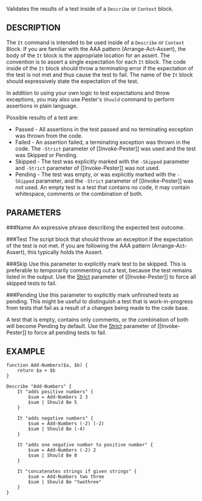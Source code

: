 Validates the results of a test inside of a `Describe` or `Context` block.

DESCRIPTION
------------
The `It` command is intended to be used inside of a `Describe` or `Context` 
Block. If you are familiar with the AAA pattern 
(Arrange-Act-Assert), the body of the `It` block is the appropriate location 
for an assert. The convention is to assert a single 
expectation for each `It` block. The code inside of the `It` block 
should throw a terminating error if the expectation of the test is not 
met and thus cause the test to fail. The name of the `It` block 
should expressively state the expectation of the test.

In addition to using your own logic to test expectations and 
throw exceptions, you may also use Pester's `Should` command
to perform assertions in plain language.

Possible results of a test are: 
- Passed - All assertions in the test passed and no terminating exception was thrown from the code.
- Failed - An assertion failed, a terminating exception was thrown in the code. The `-Strict` parameter of [[Invoke-Pester]] was used and the test was Skipped or Pending.
- Skipped - The test was explicitly marked with the `-Skipped` parameter and `-Strict` parameter of [[Invoke-Pester]] was not used.
- Pending - The test was empty, or was explicitly marked with the `-Skipped` parameter, and the `-Strict` parameter of [[Invoke-Pester]] was not used. An empty test is a test that contains no code, it may contain whitespace, comments or the combination of both.

PARAMETERS
-----------
###Name
An expressive phrase describing the expected test outcome.

###Test
The script block that should throw an exception if the 
expectation of the test is not met.  If you are following the 
AAA pattern (Arrange-Act-Assert), this typically holds the 
Assert. 

###Skip
Use this parameter to explicitly mark test to be skipped. This is preferable to temporarily commenting out a test, because the test remains listed in the output. Use the [Strict](https://github.com/pester/Pester/wiki/Invoke-Pester#strict) parameter of [[Invoke-Pester]] to force all skipped tests to fail.

###Pending
Use this parameter to explicitly mark unfinished tests as pending. This might be useful to distinguish a test that is work-in-progress from tests that fail as a result of a changes being made to the code base. 

A test that is empty, contains only comments, or the combination of both will become Pending by default. Use the [Strict](https://github.com/pester/Pester/wiki/Invoke-Pester#strict) parameter of [[Invoke-Pester]] to force all pending tests to fail.

EXAMPLE
----------
```posh
function Add-Numbers($a, $b) {
    return $a + $b
}

Describe "Add-Numbers" {
    It "adds positive numbers" {
        $sum = Add-Numbers 2 3
        $sum | Should Be 5
    }

    It "adds negative numbers" {
        $sum = Add-Numbers (-2) (-2)
        $sum | Should Be (-4)
    }

    It "adds one negative number to positive number" {
        $sum = Add-Numbers (-2) 2
        $sum | Should Be 0
    }

    It "concatenates strings if given strings" {
        $sum = Add-Numbers two three
        $sum | Should Be "twothree"
    }
}
```